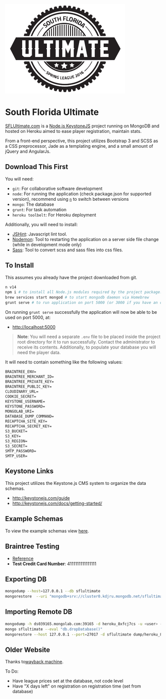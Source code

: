 ![SFL Ultimate Logo](public/images/logo-circled.png)

# South Florida Ultimate

[SFLUltimate.com](http://sflultimate.com) is a [Node.js KeystoneJS](http://keystonejs.com/docs/getting-started/) project running on MongoDB and hosted on Heroku aimed to ease player registration, maintain stats.

From a front-end perspective, this project utilizes Bootstrap 3 and SCSS as a CSS preprocessor, Jade as a templating engine, and a small amount of jQuery and AngularJs.

## Download This First 

You will need:
- `git`: For collaborative software development
- `node`: For running the application (check package.json for supported version), recommend using [`n`](https://github.com/tj/n) to switch between versions
- `mongo`: The database
- `grunt`: For task automation
- `heroku toolbelt`: For Heroku deployment 

Additionally, you will need to install:
- [JSHint](http://jshint.com/install/): Javascript lint tool.
- [Nodemon](https://github.com/remy/nodemon): Tool to restarting the application on a server side file change (while in development mode only)
- [Sass](http://sass-lang.com/install): Tool to convert scss and sass files into css files.

## To Install

This assumes you already have the project downloaded from git.

```bash
n v14
npm i # to install all Node.js modules required by the project package.json
brew services start mongod # to start mongodb daemon via Homebrew
grunt serve # to run application on port 5000 (or 3000 if you have an older version).
```

On running `grunt serve` successfully the application will now be able to be used on port 5000, at:

- [http://localhost:5000](http://localhost:5000)

> **Note**: You will need a separate `.env` file to be placed inside the project root directory for it to run successfully.  Contact the administrator to receive its contents. Additionally, to populate your database you will need the player data.

It will need to contain something like the following values:

```
BRAINTREE_ENV=
BRAINTREE_MERCHANT_ID=
BRAINTREE_PRIVATE_KEY=
BRAINTREE_PUBLIC_KEY=
CLOUDINARY_URL=
COOKIE_SECRET=
KEYSTONE_USERNAME=
KEYSTONE_PASSWORD=
MONGOLAB_URI=
DATABASE_DUMP_COMMAND=
RECAPTCHA_SITE_KEY=
RECAPTCHA_SECRET_KEY=
S3_BUCKET=
S3_KEY=
S3_REGION=
S3_SECRET=
SMTP_PASSWORD=
SMTP_USER=
```


## Keystone Links

This project utilizes the Keystone.js CMS system to organize the data schemas.

- http://keystonejs.com/guide
- http://keystonejs.com/docs/getting-started/


## Example Schemas

To view the example schemas view [here](./models/Example-Schemas.md).

## Braintree Testing

- [Reference](https://developers.braintreepayments.com/reference/general/testing/node)
- **Test Credit Card Number**: 4111111111111111

## Exporting DB

```bash
mongodump --host=127.0.0.1 --db sflultimate
mongorestore  --uri "mongodb+srv://cluster0.kdjru.mongodb.net/sflultimate"  -u <user> -p <password> dump/sflultimate
```

## Importing Remote DB
```bash
mongodump -h ds039165.mongolab.com:39165 -d heroku_8xfcj7cs -u <user> -p <password>
mongo sflultimate --eval "db.dropDatabase()"
mongorestore --host 127.0.0.1 --port=27017 -d sflultimate dump/heroku_8xfcj7cs
```


## Older Website 

Thanks to[wayback machine](https://web.archive.org/web/20160110095115/http://sflultimate.com/).

To Do:

- Have league prices set at the database, not code level
- Have "X days left" on registration on registration time (set from database)
